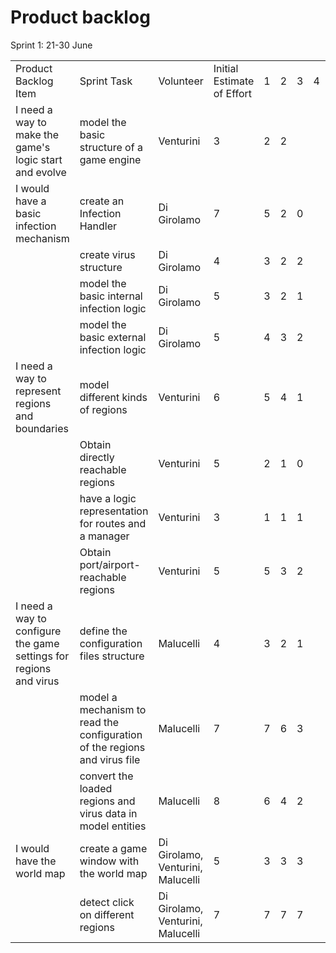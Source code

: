 # Product backlog

Sprint 1: 21-30 June

||||||||||
|------|-------|------|------|------|------|------|------|------|
|Product Backlog Item |Sprint Task |Volunteer | Initial Estimate of Effort | 1 | 2 | 3 | 4 | 5 |
|I need a way to make the game's logic start and evolve|model the basic structure of a game engine|Venturini|3|2|2||||
|I would have a basic infection mechanism|create an Infection Handler|Di Girolamo|7|5|2|0|||
||create virus structure|Di Girolamo|4|3|2|2|||
||model the basic internal infection logic|Di Girolamo|5|3|2|1|||
||model the basic external infection logic|Di Girolamo|5|4|3|2|||
|I need a way to represent regions and boundaries|model different kinds of regions|Venturini|6|5|4|1|||
||Obtain directly reachable regions|Venturini|5|2|1|0|||
||have a logic representation for routes and a manager|Venturini|3|1|1|1|||
||Obtain port/airport-reachable regions|Venturini|5|5|3|2|||
|I need a way to configure the game settings for regions and virus|define the configuration files structure|Malucelli|4|3|2|1|||
||model a mechanism to read the configuration of the regions and virus file|Malucelli|7|7|6|3|||
||convert the loaded regions and virus data in model entities|Malucelli|8|6|4|2|||
|I would have the world map|create a game window with the world map|Di Girolamo, Venturini, Malucelli|5|3|3|3|||
||detect click on different regions|Di Girolamo, Venturini, Malucelli|7|7|7|7|||

